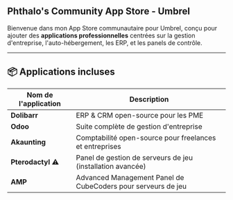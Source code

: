 ## Phthalo's Community App Store - Umbrel

Bienvenue dans mon App Store communautaire pour Umbrel, conçu pour ajouter des **applications professionnelles** centrées sur la gestion d'entreprise, l'auto-hébergement, les ERP, et les panels de contrôle.

---

## 📦 Applications incluses

| Nom de l'application | Description |
|----------------------|-------------|
| **Dolibarr**         | ERP & CRM open-source pour les PME |
| **Odoo**             | Suite complète de gestion d'entreprise |
| **Akaunting**        | Comptabilité open-source pour freelances et entreprises |
| **Pterodactyl** ⚠️   | Panel de gestion de serveurs de jeu (installation avancée) |
| **AMP**              | Advanced Management Panel de CubeCoders pour serveurs de jeu |
